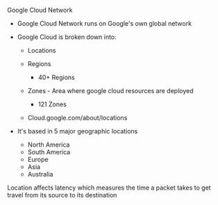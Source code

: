 Google Cloud Network

- Google Cloud Network runs on Google's own global network
- Google Cloud is broken down into:
    
    - Locations
    - Regions
        
        - 40+ Regions
    - Zones - Area where google cloud resources are deployed
        
        - 121 Zones
    - Cloud.google.com/about/locations
- It's based in 5 major geographic locations
    
    - North America
    - South America
    - Europe
    - Asia
    - Australia
 
Location affects latency which measures the time a packet takes to get travel from its source to its destination